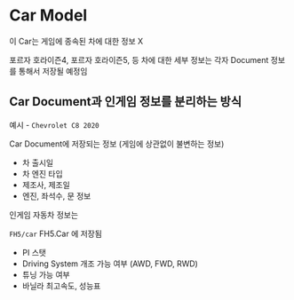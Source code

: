 # Car Model

이 Car는 게임에 종속된 차에 대한 정보 X

포르자 호라이즌4, 포르자 호라이즌5, 등 차에 대한 세부 정보는 각자 Document 정보를 통해서 저장될 예정임

## Car Document과 인게임 정보를 분리하는 방식

예시 - `Chevrolet C8 2020`

Car Document에 저장되는 정보 (게임에 상관없이 불변하는 정보)

- 차 출시일
- 차 엔진 타입
- 제조사, 제조일
- 엔진, 좌석수, 문 정보

인게임 자동차 정보는

`FH5/car` FH5.Car 에 저장됨

- PI 스탯
- Driving System 개조 가능 여부 (AWD, FWD, RWD)
- 튜닝 가능 여부
- 바닐라 최고속도, 성능표
